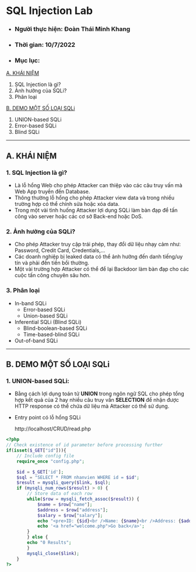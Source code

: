 # **SQL Injection Lab**
- ### Người thực hiện: Đoàn Thái Minh Khang
- ### Thời gian: 10/7/2022
- ### Mục lục:
[A. KHÁI NIỆM](https://github.com/kahang3000/SQL-Injection#a-kh%C3%A1i-ni%E1%BB%87m)
1. SQL Injection là gì?
2. Ảnh hưởng của SQLi?
3. Phân loại

[B. DEMO MỘT SỐ LOẠI SQLi](https://github.com/kahang3000/SQL-Injection#b-demo-m%E1%BB%99t-s%E1%BB%91-lo%E1%BA%A1i-sqli)
1. UNION-based SQLi
2. Error-based SQLi
3. Blind SQLi

***
## **A. KHÁI NIỆM**

### **1. SQL Injection là gì?**
- Là lỗ hổng Web cho phép Attacker can thiệp vào các câu truy vấn mà Web App truyền đến Database.
- Thông thường lỗ hổng cho phép Attacker view data và trong nhiều trường hợp có thể chỉnh sửa hoặc xóa data.
- Trong một vài tình huống Attacker lợi dụng SQLi làm bàn đạp để tấn công vào server hoặc các cơ sở Back-end hoặc DoS.

### **2. Ảnh hưởng của SQLi?**
- Cho phép Attacker truy cập trái phép, thay đổi dữ liệu nhạy cảm như: Password, Credit Card, Credentials,…
- Các doanh nghiệp bị leaked data có thể ảnh hưởng đến danh tiếng/uy tín và phải đền tiền bồi thường.
- Một vài trường hợp Attacker có thể để lại Backdoor làm bàn đạp cho các cuộc tấn công chuyên sâu hơn.

### **3. Phân loại**
- In-band SQLi
    - Error-based SQLi
    - Union-based SQLi
- Inferential SQLi (Blind SQLi)
    - Blind-boolean-based SQLi
    - Time-based-blind SQLi
- Out-of-band SQLi

***
## **B. DEMO MỘT SỐ LOẠI SQLi**
### **1. UNION-based SQLi:**

- Bằng cách lợi dụng toán tử **UNION** trong ngôn ngữ SQL cho phép tổng hợp kết quả của 2 hay nhiều câu truy vấn **SELECTION** để nhận được HTTP response có thể chứa dữ liệu mà Attacker có thể sử dụng.
- Entry point có lỗ hổng SQLi

     http://localhost/CRUD/read.php
```php
<?php
// Check existence of id parameter before processing further
if(isset($_GET["id"])){
    // Include config file
    require_once "config.php";

    $id = $_GET['id'];
    $sql = "SELECT * FROM nhanvien WHERE id = $id";
    $result = mysqli_query($link, $sql);
    if (mysqli_num_rows($result) > 0) {
        // Store data of each row
        while($row = mysqli_fetch_assoc($result)) {
            $name = $row["name"];
            $address = $row["address"];
            $salary = $row["salary"];
            echo "<pre>ID: {$id}<br />Name: {$name}<br />Address: {$address}<br />Salary: {$salary}<br /></pre>";
            echo '<a href="welcome.php">Go back</a>';
        }
        } else {
        echo "0 Results";
        }
        mysqli_close($link);
    }
?>

```
